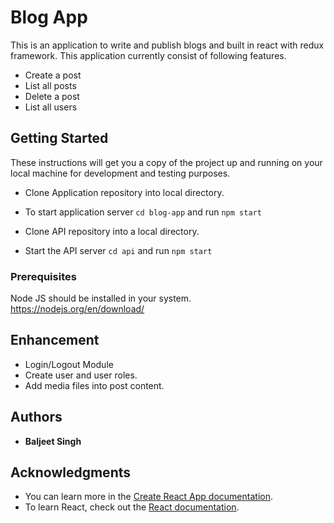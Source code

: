 
# Blog App

This is an application to write and publish blogs and built in react with redux framework. This application currently consist of following features.
* Create a post
* List all posts
* Delete a post
* List all users


## Getting Started

These instructions will get you a copy of the project up and running on your local machine for development and testing purposes.

- Clone Application repository into local directory.
- To start application server `cd blog-app` and run `npm start`

- Clone API repository into a local directory.
- Start the API server `cd api` and run `npm start`


### Prerequisites

Node JS should be installed in your system.
https://nodejs.org/en/download/


## Enhancement

- Login/Logout Module
- Create user and user roles.
- Add media files into post content.


## Authors

* **Baljeet Singh**


## Acknowledgments

* You can learn more in the [Create React App documentation](https://facebook.github.io/create-react-app/docs/getting-started).
* To learn React, check out the [React documentation](https://reactjs.org/).

